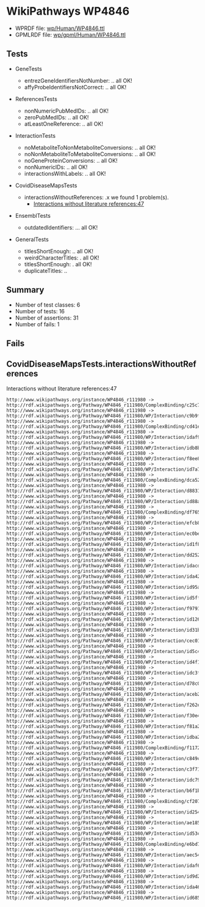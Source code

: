 # WikiPathways WP4846

* WPRDF file: [wp/Human/WP4846.ttl](../wp/Human/WP4846.ttl)
* GPMLRDF file: [wp/gpml/Human/WP4846.ttl](../wp/gpml/Human/WP4846.ttl)

## Tests

* GeneTests
    * entrezGeneIdentifiersNotNumber: .. all OK!
    * affyProbeIdentifiersNotCorrect: .. all OK!

* ReferencesTests
    * nonNumericPubMedIDs: .. all OK!
    * zeroPubMedIDs: .. all OK!
    * atLeastOneReference: .. all OK!

* InteractionTests
    * noMetaboliteToNonMetaboliteConversions: .. all OK!
    * noNonMetaboliteToMetaboliteConversions: .. all OK!
    * noGeneProteinConversions: .. all OK!
    * nonNumericIDs: .. all OK!
    * interactionsWithLabels: .. all OK!

* CovidDiseaseMapsTests
    * interactionsWithoutReferences: .x we found 1 problem(s).
        * [Interactions without literature references:47](#2e295ba1)

* EnsemblTests
    * outdatedIdentifiers: ... all OK!

* GeneralTests
    * titlesShortEnough: .. all OK!
    * weirdCharacterTitles: . all OK!
    * titlesShortEnough: . all OK!
    * duplicateTitles: ..

## Summary

* Number of test classes: 6
* Number of tests: 16
* Number of assertions: 31
* Number of fails: 1

## Fails

<a name="2e295ba1" />

## CovidDiseaseMapsTests.interactionsWithoutReferences

Interactions without literature references:47
```
http://www.wikipathways.org/instance/WP4846_r111980 -> http://rdf.wikipathways.org/Pathway/WP4846_r111980/ComplexBinding/c25c7
http://www.wikipathways.org/instance/WP4846_r111980 -> http://rdf.wikipathways.org/Pathway/WP4846_r111980/WP/Interaction/c9b9f
http://www.wikipathways.org/instance/WP4846_r111980 -> http://rdf.wikipathways.org/Pathway/WP4846_r111980/ComplexBinding/cd41e
http://www.wikipathways.org/instance/WP4846_r111980 -> http://rdf.wikipathways.org/Pathway/WP4846_r111980/WP/Interaction/idaf9c6f8
http://www.wikipathways.org/instance/WP4846_r111980 -> http://rdf.wikipathways.org/Pathway/WP4846_r111980/WP/Interaction/idb8ba3d51
http://www.wikipathways.org/instance/WP4846_r111980 -> http://rdf.wikipathways.org/Pathway/WP4846_r111980/WP/Interaction/f8ee8
http://www.wikipathways.org/instance/WP4846_r111980 -> http://rdf.wikipathways.org/Pathway/WP4846_r111980/WP/Interaction/id7a78fc75
http://www.wikipathways.org/instance/WP4846_r111980 -> http://rdf.wikipathways.org/Pathway/WP4846_r111980/ComplexBinding/dca52
http://www.wikipathways.org/instance/WP4846_r111980 -> http://rdf.wikipathways.org/Pathway/WP4846_r111980/WP/Interaction/d8831
http://www.wikipathways.org/instance/WP4846_r111980 -> http://rdf.wikipathways.org/Pathway/WP4846_r111980/WP/Interaction/id88a323b4
http://www.wikipathways.org/instance/WP4846_r111980 -> http://rdf.wikipathways.org/Pathway/WP4846_r111980/ComplexBinding/df765
http://www.wikipathways.org/instance/WP4846_r111980 -> http://rdf.wikipathways.org/Pathway/WP4846_r111980/WP/Interaction/efcb8
http://www.wikipathways.org/instance/WP4846_r111980 -> http://rdf.wikipathways.org/Pathway/WP4846_r111980/WP/Interaction/ec0be
http://www.wikipathways.org/instance/WP4846_r111980 -> http://rdf.wikipathways.org/Pathway/WP4846_r111980/WP/Interaction/id1f86b6c5
http://www.wikipathways.org/instance/WP4846_r111980 -> http://rdf.wikipathways.org/Pathway/WP4846_r111980/WP/Interaction/dd252
http://www.wikipathways.org/instance/WP4846_r111980 -> http://rdf.wikipathways.org/Pathway/WP4846_r111980/WP/Interaction/idacdc1203
http://www.wikipathways.org/instance/WP4846_r111980 -> http://rdf.wikipathways.org/Pathway/WP4846_r111980/WP/Interaction/ida427ca0
http://www.wikipathways.org/instance/WP4846_r111980 -> http://rdf.wikipathways.org/Pathway/WP4846_r111980/WP/Interaction/id95aba954
http://www.wikipathways.org/instance/WP4846_r111980 -> http://rdf.wikipathways.org/Pathway/WP4846_r111980/WP/Interaction/id5ff07442
http://www.wikipathways.org/instance/WP4846_r111980 -> http://rdf.wikipathways.org/Pathway/WP4846_r111980/WP/Interaction/f9791
http://www.wikipathways.org/instance/WP4846_r111980 -> http://rdf.wikipathways.org/Pathway/WP4846_r111980/WP/Interaction/id126968be
http://www.wikipathways.org/instance/WP4846_r111980 -> http://rdf.wikipathways.org/Pathway/WP4846_r111980/WP/Interaction/id31b492b0
http://www.wikipathways.org/instance/WP4846_r111980 -> http://rdf.wikipathways.org/Pathway/WP4846_r111980/WP/Interaction/cec01
http://www.wikipathways.org/instance/WP4846_r111980 -> http://rdf.wikipathways.org/Pathway/WP4846_r111980/WP/Interaction/id5c4ff7f0
http://www.wikipathways.org/instance/WP4846_r111980 -> http://rdf.wikipathways.org/Pathway/WP4846_r111980/WP/Interaction/id4f170add
http://www.wikipathways.org/instance/WP4846_r111980 -> http://rdf.wikipathways.org/Pathway/WP4846_r111980/WP/Interaction/idc3f0c926
http://www.wikipathways.org/instance/WP4846_r111980 -> http://rdf.wikipathways.org/Pathway/WP4846_r111980/WP/Interaction/d78c0
http://www.wikipathways.org/instance/WP4846_r111980 -> http://rdf.wikipathways.org/Pathway/WP4846_r111980/WP/Interaction/aceb2
http://www.wikipathways.org/instance/WP4846_r111980 -> http://rdf.wikipathways.org/Pathway/WP4846_r111980/WP/Interaction/f262e
http://www.wikipathways.org/instance/WP4846_r111980 -> http://rdf.wikipathways.org/Pathway/WP4846_r111980/WP/Interaction/f30e4
http://www.wikipathways.org/instance/WP4846_r111980 -> http://rdf.wikipathways.org/Pathway/WP4846_r111980/WP/Interaction/f81a2
http://www.wikipathways.org/instance/WP4846_r111980 -> http://rdf.wikipathways.org/Pathway/WP4846_r111980/WP/Interaction/idba2d7d98
http://www.wikipathways.org/instance/WP4846_r111980 -> http://rdf.wikipathways.org/Pathway/WP4846_r111980/ComplexBinding/f1172
http://www.wikipathways.org/instance/WP4846_r111980 -> http://rdf.wikipathways.org/Pathway/WP4846_r111980/WP/Interaction/c849c
http://www.wikipathways.org/instance/WP4846_r111980 -> http://rdf.wikipathways.org/Pathway/WP4846_r111980/WP/Interaction/c3f71
http://www.wikipathways.org/instance/WP4846_r111980 -> http://rdf.wikipathways.org/Pathway/WP4846_r111980/WP/Interaction/idc79adab4
http://www.wikipathways.org/instance/WP4846_r111980 -> http://rdf.wikipathways.org/Pathway/WP4846_r111980/WP/Interaction/b6f1b
http://www.wikipathways.org/instance/WP4846_r111980 -> http://rdf.wikipathways.org/Pathway/WP4846_r111980/ComplexBinding/cf207
http://www.wikipathways.org/instance/WP4846_r111980 -> http://rdf.wikipathways.org/Pathway/WP4846_r111980/WP/Interaction/id254c7db4
http://www.wikipathways.org/instance/WP4846_r111980 -> http://rdf.wikipathways.org/Pathway/WP4846_r111980/WP/Interaction/ae185
http://www.wikipathways.org/instance/WP4846_r111980 -> http://rdf.wikipathways.org/Pathway/WP4846_r111980/WP/Interaction/id53ccbca1
http://www.wikipathways.org/instance/WP4846_r111980 -> http://rdf.wikipathways.org/Pathway/WP4846_r111980/ComplexBinding/e6bd7
http://www.wikipathways.org/instance/WP4846_r111980 -> http://rdf.wikipathways.org/Pathway/WP4846_r111980/WP/Interaction/aec54
http://www.wikipathways.org/instance/WP4846_r111980 -> http://rdf.wikipathways.org/Pathway/WP4846_r111980/WP/Interaction/idaf62af2b
http://www.wikipathways.org/instance/WP4846_r111980 -> http://rdf.wikipathways.org/Pathway/WP4846_r111980/WP/Interaction/id9d2699b4
http://www.wikipathways.org/instance/WP4846_r111980 -> http://rdf.wikipathways.org/Pathway/WP4846_r111980/WP/Interaction/ida46f2e34
http://www.wikipathways.org/instance/WP4846_r111980 -> http://rdf.wikipathways.org/Pathway/WP4846_r111980/WP/Interaction/id68553d54

```
